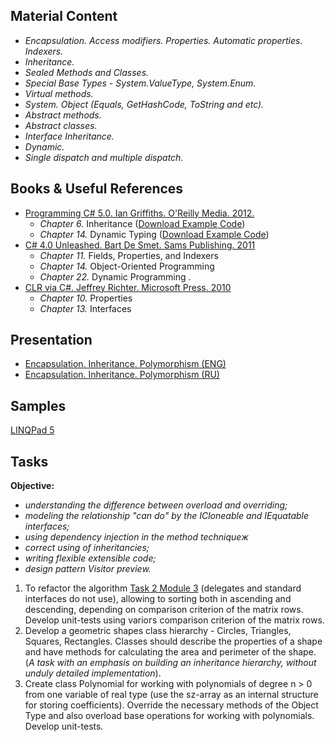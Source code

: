 ## Material Content 
- *Encapsulation. Access modifiers. Properties. Automatic properties. Indexers.*
- *Inheritance.*
- *Sealed Methods and Classes.*
- *Special Base Types - System.ValueType, System.Enum.*
- *Virtual methods.*
- *System. Object (Equals, GetHashCode, ToString and etc).*
- *Abstract methods.*
- *Abstract classes.*
- *Interface Inheritance.*
- *Dynamic.*
- *Single dispatch and multiple dispatch.*

## Books & Useful References 
- [Programming C# 5.0. Ian Griffiths. O'Reilly Media. 2012.](http://shop.oreilly.com/product/0636920024064.do)
  - *Chapter 6.* Inheritance ([Download Example Code](https://resources.oreilly.com/examples/0636920024064/blob/master/Ch06.zip))
  - *Chapter 14.* Dynamic Typing ([Download Example Code](https://resources.oreilly.com/examples/0636920024064/blob/master/Ch14.zip))
- [C# 4.0 Unleashed. Bart De Smet. Sams Publishing. 2011](https://www.goodreads.com/book/show/16284093-c-5-0-unleashed)
   - *Chapter 11.* Fields, Properties, and Indexers
   - *Chapter 14.* Object-Oriented Programming
   - *Chapter 22.* Dynamic Programming .
- [CLR via C#. Jeffrey Richter. Microsoft Press. 2010](https://www.goodreads.com/book/show/7121415-clr-via-c)
   - *Chapter 10.* Properties
   - *Chapter 13.* Interfaces

## Presentation 
- [Encapsulation. Inheritance. Polymorphism (ENG)](https://github.com/EPM-RD-NETLAB/.NET-Framework-modules/blob/master/M6.%20Encapsulation.%20Inheritance.%20Polymorphism/Encapsulation.%20Inheritance.%20Polymorphism.pptx)
- [Encapsulation. Inheritance. Polymorphism (RU)](https://github.com/EPM-RD-NETLAB/.NET-Framework-modules/blob/master/M6.%20Encapsulation.%20Inheritance.%20Polymorphism/Encapsulation.%20Inheritance.%20Polymorphism%20(ru).pptx)

## Samples 
[LINQPad 5](https://github.com/EPM-RD-NETLAB/.NET-Framework-modules/tree/master/M6.%20Encapsulation.%20Inheritance.%20Polymorphism/Samples/LINQPad)

## Tasks  
**Objective:** 
- *understanding the difference between overload and overriding;*
- *modeling the relationship "can do" by the ICloneable and IEquatable interfaces;*
- *using dependency injection in the method techniqueж*
- *correct using of inheritancies;*
- *writing flexible extensible code;*
- *design pattern Visitor preview.*
1. To refactor the algorithm [Task 2 Module 3](https://github.com/EPM-RD-NETLAB/.NET-Framework-modules/tree/master/M3.%20Types) (delegates and standard interfaces do not use), allowing to sorting both in ascending and descending, depending on comparison criterion of the matrix rows. Develop unit-tests using varioгs comparison criterion of the matrix rows.
2. Develop a geometric shapes class hierarchy - Circles, Triangles, Squares, Rectangles. Classes should describe the properties of a shape and have methods for calculating the area and perimeter of the shape. (*A task with an emphasis on building an inheritance hierarchy, without unduly detailed implementation*).
3. Create class Polynomial for working with polynomials of degree n > 0 from one variable of real type (use the sz-array as an internal structure for storing coefficients). Override the necessary methods of the Object Type and also overload base operations for working with polynomials. Develop unit-tests.
